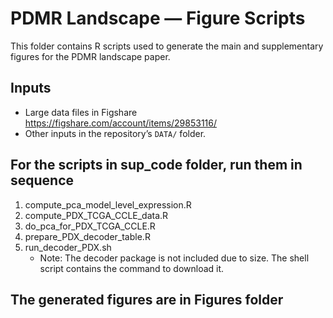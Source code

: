 # PDMR Landscape — Figure Scripts

This folder contains R scripts used to generate the main and supplementary figures for the PDMR landscape paper.


## Inputs

- Large data files in Figshare https://figshare.com/account/items/29853116/  
- Other inputs in the repository’s `DATA/` folder.

## For the scripts in sup_code folder, run them in sequence

1. compute_pca_model_level_expression.R
2. compute_PDX_TCGA_CCLE_data.R
3. do_pca_for_PDX_TCGA_CCLE.R
4. prepare_PDX_decoder_table.R
5. run_decoder_PDX.sh
    * Note: The decoder package is not included due to size. The shell script contains the command to download it.

## The generated figures are in Figures folder

